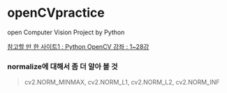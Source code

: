# openCVpractice
open Computer Vision Project by Python

[참고할 만 한 사이트1 : Python OpenCV 강좌 : 1~28강](https://076923.github.io/posts/Python-opencv-1/)


### normalize에 대해서 좀 더 알아 볼 것 
> cv2.NORM_MINMAX, cv2.NORM_L1, cv2.NORM_L2, cv2.NORM_INF 